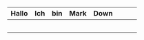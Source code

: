| Hallo | Ich | bin | Mark | Down |     |     |     |
| ----- | --- | --- | ---- | ---- | --- | --- | --- |
|       |     |     |      |      |     |     |     |
|       |     |     |      |      |     |     |     |
|       |     |     |      |      |     |     |     |
|       |     |     |      |      |     |     |     |
|       |     |     |      |      |     |     |     |

